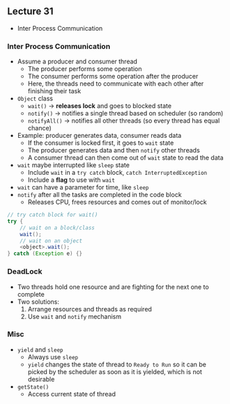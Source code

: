 ## Lecture 31
- Inter Process Communication

### Inter Process Communication
- Assume a producer and consumer thread
	- The producer performs some operation
	- The consumer performs some operation after the producer
	- Here, the threads need to communicate with each other after finishing their task
- `Object` class
	- `wait()` -> **releases lock** and goes to blocked state
	- `notify()` -> notifies a single thread based on scheduler (so random)
	- `notifyAll()` -> notifies all other threads (so every thread has equal chance)
- Example: producer generates data, consumer reads data
	- If the consumer is locked first, it goes to `wait` state
	- The producer generates data and then `notify` other threads
	- A consumer thread can then come out of `wait` state to read the data
- `wait` maybe interrupted like `sleep` state
	- Include `wait` in a `try catch` block, `catch InterruptedException`
	- Include a **flag** to use with `wait`
- `wait` can have a parameter for time, like `sleep`
- `notify` after all the tasks are completed in the code block
	- Releases CPU, frees resources and comes out of monitor/lock
```java
// try catch block for wait()
try {
	// wait on a block/class
	wait();
	// wait on an object
	<object>.wait();
} catch (Exception e) {}
```

### DeadLock
- Two threads hold one resource and are fighting for the next one to complete
- Two solutions:
	1. Arrange resources and threads as required
	2. Use `wait` and `notify` mechanism

### Misc
- `yield` and `sleep`
	- Always use `sleep`
	- `yield` changes the state of thread to `Ready to Run` so it can be picked by the scheduler as soon as it is yielded, which is not desirable
- `getState()`
	- Access current state of thread